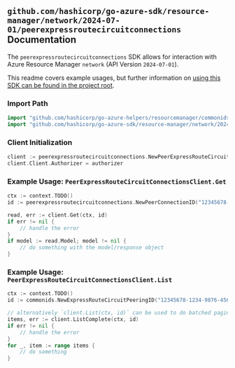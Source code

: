 
## `github.com/hashicorp/go-azure-sdk/resource-manager/network/2024-07-01/peerexpressroutecircuitconnections` Documentation

The `peerexpressroutecircuitconnections` SDK allows for interaction with Azure Resource Manager `network` (API Version `2024-07-01`).

This readme covers example usages, but further information on [using this SDK can be found in the project root](https://github.com/hashicorp/go-azure-sdk/tree/main/docs).

### Import Path

```go
import "github.com/hashicorp/go-azure-helpers/resourcemanager/commonids"
import "github.com/hashicorp/go-azure-sdk/resource-manager/network/2024-07-01/peerexpressroutecircuitconnections"
```


### Client Initialization

```go
client := peerexpressroutecircuitconnections.NewPeerExpressRouteCircuitConnectionsClientWithBaseURI("https://management.azure.com")
client.Client.Authorizer = authorizer
```


### Example Usage: `PeerExpressRouteCircuitConnectionsClient.Get`

```go
ctx := context.TODO()
id := peerexpressroutecircuitconnections.NewPeerConnectionID("12345678-1234-9876-4563-123456789012", "example-resource-group", "expressRouteCircuitName", "peeringName", "peerConnectionName")

read, err := client.Get(ctx, id)
if err != nil {
	// handle the error
}
if model := read.Model; model != nil {
	// do something with the model/response object
}
```


### Example Usage: `PeerExpressRouteCircuitConnectionsClient.List`

```go
ctx := context.TODO()
id := commonids.NewExpressRouteCircuitPeeringID("12345678-1234-9876-4563-123456789012", "example-resource-group", "expressRouteCircuitName", "peeringName")

// alternatively `client.List(ctx, id)` can be used to do batched pagination
items, err := client.ListComplete(ctx, id)
if err != nil {
	// handle the error
}
for _, item := range items {
	// do something
}
```
